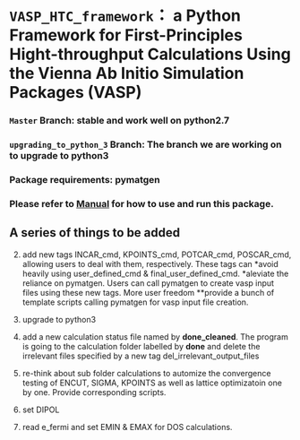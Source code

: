 # `VASP_HTC_framework`： a Python Framework for First-Principles Hight-throughput Calculations Using the Vienna Ab Initio Simulation Packages (VASP)

### `Master` Branch: stable and work well on python2.7
### `upgrading_to_python_3` Branch: The branch we are working on to upgrade to python3

### Package requirements: pymatgen

### Please refer to [Manual](https://github.com/bitsoal/VASP_HTC_framework/blob/upgrade_to_python_3/Manual.md) for how to use and run this package.

  
## A series of things to be added

2. add new tags INCAR_cmd, KPOINTS_cmd, POTCAR_cmd, POSCAR_cmd, allowing users to deal with them, respectively. These tags can
	*avoid heavily using user_defined_cmd & final_user_defined_cmd.
	*aleviate the reliance on pymatgen. Users can call pymatgen to create vasp input files using these new tags. More user freedom
		**provide a bunch of template scripts calling pymatgen for vasp input file creation.
		
3. upgrade to python3

4. add a new calculation status file named by __done_cleaned__. The program is going to the calculation folder labelled by __done__
	and delete the irrelevant files specified by a new tag del_irrelevant_output_files
	
	
6. re-think about sub folder calculations to automize the convergence testing of ENCUT, SIGMA, KPOINTS as well as lattice optimizatoin
	one by one. Provide corresponding scripts.
	
7. set DIPOL

8. read e_fermi and set EMIN & EMAX for DOS calculations.
